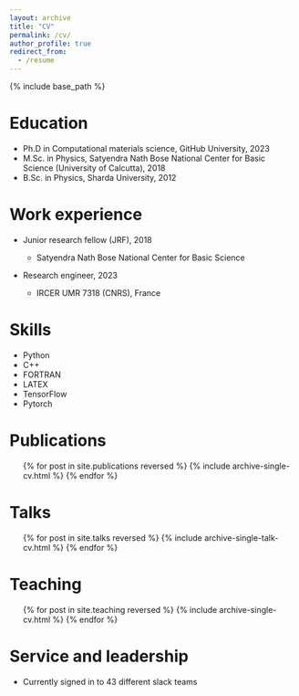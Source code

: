 ```yaml
---
layout: archive
title: "CV"
permalink: /cv/
author_profile: true
redirect_from:
  - /resume
---
```


{% include base_path %}

Education
======
* Ph.D in Computational materials science, GitHub University, 2023
* M.Sc. in Physics, Satyendra Nath Bose National Center for Basic Science (University of Calcutta), 2018
* B.Sc. in Physics, Sharda University, 2012

Work experience
======
* Junior research fellow (JRF), 2018
  * Satyendra Nath Bose National Center for Basic Science

* Research engineer, 2023
  * IRCER UMR 7318 (CNRS), France

  
Skills
======
* Python
* C++
* FORTRAN
* LATEX
* TensorFlow
* Pytorch

Publications
======
  <ul>{% for post in site.publications reversed %}
    {% include archive-single-cv.html %}
  {% endfor %}</ul>
  
Talks
======
  <ul>{% for post in site.talks reversed %}
    {% include archive-single-talk-cv.html  %}
  {% endfor %}</ul>
  
Teaching
======
  <ul>{% for post in site.teaching reversed %}
    {% include archive-single-cv.html %}
  {% endfor %}</ul>
  
Service and leadership
======
* Currently signed in to 43 different slack teams
